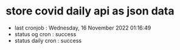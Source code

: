 # store covid daily api as json data

- last cronjob : Wednesday, 16 November 2022 01:16:49
- status og cron : success
- status daily cron : success
      
      